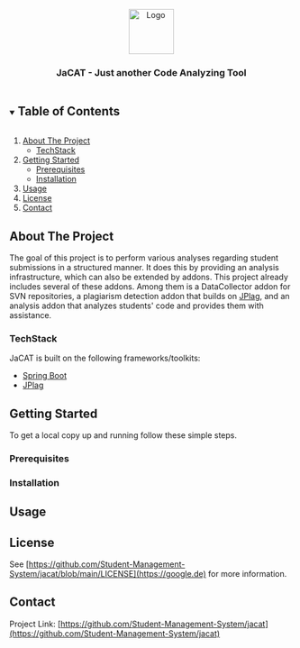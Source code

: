 <p align="center">
  <a href="https://github.com/Student-Management-System/jacat">
    <img src="images/logo.png" alt="Logo" width="80" height="80">
  </a>

  <h3 align="center">JaCAT - Just another Code Analyzing Tool</h3>
</p>



<!-- TABLE OF CONTENTS -->
<details open="open">
  <summary><h2 style="display: inline-block">Table of Contents</h2></summary>
  <ol>
    <li>
      <a href="#about-the-project">About The Project</a>
      <ul>
        <li><a href="#TechStack">TechStack</a></li>
      </ul>
    </li>
    <li>
      <a href="#getting-started">Getting Started</a>
      <ul>
        <li><a href="#prerequisites">Prerequisites</a></li>
        <li><a href="#installation">Installation</a></li>
      </ul>
    </li>
    <li><a href="#usage">Usage</a></li>
    <li><a href="#license">License</a></li>
    <li><a href="#contact">Contact</a></li>
  </ol>
</details>



<!-- ABOUT THE PROJECT -->
## About The Project

The goal of this project is to perform various analyses regarding student submissions 
in a structured manner. It does this by providing an analysis infrastructure, 
which can also be extended by addons. This project already includes several of these 
addons. Among them is a DataCollector addon for SVN repositories, a plagiarism detection
addon that builds on [JPlag](http://jplag.ipd.kit.edu), and an analysis addon that analyzes students' code and provides
them with assistance. 

### TechStack

JaCAT is built on the following frameworks/toolkits:

* [Spring Boot](https://spring.io)
* [JPlag](http://jplag.ipd.kit.edu)


<!-- GETTING STARTED -->
## Getting Started

To get a local copy up and running follow these simple steps.

### Prerequisites

### Installation

<!-- USAGE EXAMPLES -->
## Usage

<!-- LICENSE -->
## License

See [https://github.com/Student-Management-System/jacat/blob/main/LICENSE](https://google.de) for more information.



<!-- CONTACT -->
## Contact

Project Link: [https://github.com/Student-Management-System/jacat](https://github.com/Student-Management-System/jacat)